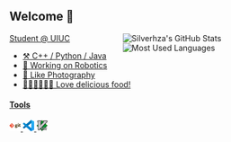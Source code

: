 <!--
**Silverhza/Silverhza** is a ✨ _special_ ✨ repository because its `README.md` (this file) appears on your GitHub profile.
-->

## Welcome 👋
<a href="https://github.com/Silverhza">
<img
  src="https://github-readme-stats-q7ag2if66-silverhza.vercel.app/api?username=Silverhza&include_private=true&show_icons=true&include_all_commits=true&theme=buefy&hide_border=true"
  title="Silverhza&#039;s GitHub Stats"
  align="right"
  width="60%"
/>
</a>

<a href="https://github.com/Silverhza">
<img
  src="https://github-readme-stats-q7ag2if66-silverhza.vercel.app/api/top-langs/?username=Silverhza&layout=compact&theme=buefy&hide_border=true"
  title="Most Used Languages"
  align="right"
  width="60%"
/>

Student @ UIUC

* ⚒️ C++ / Python / Java
* 🔭 Working on Robotics
* 📸 Like Photography
* 🍟🍔🍕🌭🍿🥓 Love delicious food!

#### Tools

<code><img height="20" src="https://raw.githubusercontent.com/github/explore/80688e429a7d4ef2fca1e82350fe8e3517d3494d/topics/git/git.png"></code>
<code><img height="20" src="https://raw.githubusercontent.com/github/explore/80688e429a7d4ef2fca1e82350fe8e3517d3494d/topics/visual-studio-code/visual-studio-code.png"></code>
<code><img height="20" src="https://raw.githubusercontent.com/github/explore/80688e429a7d4ef2fca1e82350fe8e3517d3494d/topics/vim/vim.png"></code>
